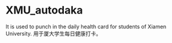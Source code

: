 # XMU_autodaka
It is used to punch in the daily health card for students of Xiamen University.
用于厦大学生每日健康打卡。

